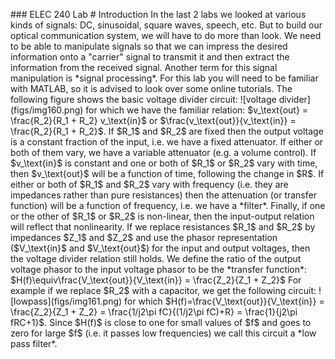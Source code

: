 \#\#\# ELEC 240 Lab \# Introduction In the last 2 labs we looked at
various kinds of signals: DC, sinusoidal, square waves, speech, etc. But
to build our optical communication system, we will have to do more than
look. We need to be able to manipulate signals so that we can impress
the desired information onto a "carrier" signal to transmit it and then
extract the information from the received signal. Another term for this
signal manipulation is \*signal processing\*. For this lab you will need
to be familiar with MATLAB, so it is advised to look over some online
tutorials. The following figure shows the basic voltage divider circuit:
!\[voltage divider\](figs/img160.png)
for which we have the familiar relation: \$v\_\\text{out} =
\\frac{R\_2}{R\_1 + R\_2} v\_\\text{in}\$ or
\$\\frac{v\_\\text{out}}{v\_\\text{in}} = \\frac{R\_2}{R\_1 + R\_2}\$.
If \$R\_1\$ and \$R\_2\$ are fixed then the output voltage is a constant
fraction of the input, i.e. we have a fixed attenuator. If either or
both of them vary, we have a variable attenuator (e.g. a volume
control). If \$v\_\\text{in}\$ is constant and one or both of \$R\_1\$
or \$R\_2\$ vary with time, then \$v\_\\text{out}\$ will be a function
of time, following the change in \$R\$. If either or both of \$R\_1\$
and \$R\_2\$ vary with frequency (i.e. they are impedances rather than
pure resistances) then the attenuation (or transfer function) will be a
function of frequency, i.e. we have a \*filter\*. Finally, if one or the
other of \$R\_1\$ or \$R\_2\$ is non-linear, then the input-output
relation will reflect that nonlinearity. If we replace resistances
\$R\_1\$ and \$R\_2\$ by impedances \$Z\_1\$ and \$Z\_2\$ and use the
phasor representation (\$V\_\\text{in}\$ and \$V\_\\text{out}\$) for the
input and output voltages, then the voltage divider relation still
holds. We define the ratio of the output voltage phasor to the input
voltage phasor to be the \*transfer function\*:
\$H(f)\\equiv\\frac{V\_\\text{out}}{V\_\\text{in}} = \\frac{Z\_2}{Z\_1 +
Z\_2}\$
For example if we replace \$R\_2\$ with a capacitor, we get the
following circuit:
!\[lowpass\](figs/img161.png)
for which \$H(f)=\\frac{V\_\\text{out}}{V\_\\text{in}} =
\\frac{Z\_2}{Z\_1 + Z\_2} = \\frac{1/j2\\pi fC}{(1/j2\\pi fC)+R} =
\\frac{1}{j2\\pi fRC+1}\$. Since \$H(f)\$ is close to one for small
values of \$f\$ and goes to zero for large \$f\$ (i.e. it passes low
frequencies) we call this circuit a \*low pass filter\*.
